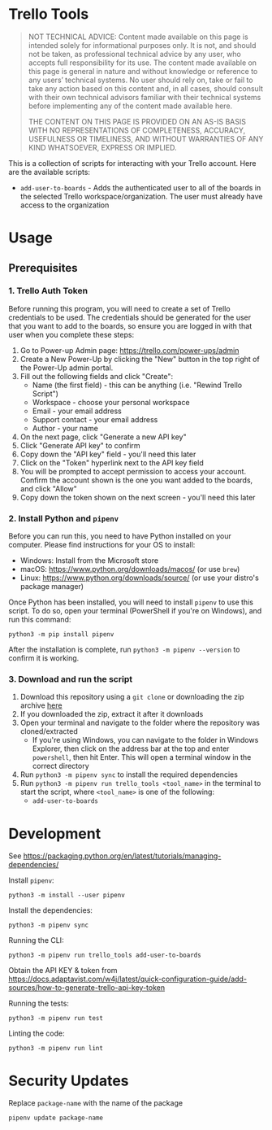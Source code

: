 # Trello Tools

> NOT TECHNICAL ADVICE: Content made available on this page is intended solely for informational purposes only. It is not, and should not be taken, as professional technical advice by any user, who accepts full responsibility for its use. The content made available on this page is general in nature and without knowledge or reference to any users’ technical systems. No user should rely on, take or fail to take any action based on this content and, in all cases, should consult with their own technical advisors familiar with their technical systems before implementing any of the content made available here.
>
> THE CONTENT ON THIS PAGE IS PROVIDED ON AN AS-IS BASIS WITH NO REPRESENTATIONS OF COMPLETENESS, ACCURACY, USEFULNESS OR TIMELINESS, AND WITHOUT WARRANTIES OF ANY KIND WHATSOEVER, EXPRESS OR IMPLIED.

This is a collection of scripts for interacting with your Trello account. Here are the available scripts:

- `add-user-to-boards` - Adds the authenticated user to all of the boards in the selected Trello workspace/organization. The user must already have access to the organization

# Usage

## Prerequisites

### 1. Trello Auth Token

Before running this program, you will need to create a set of Trello credentials to be used. The credentials should be generated for the user that you want to add to the boards, so ensure you are logged in with that user when you complete these steps:

1. Go to Power-up Admin page: https://trello.com/power-ups/admin
1. Create a New Power-Up by clicking the "New" button in the top right of the Power-Up admin portal.
1. Fill out the following fields and click "Create":
    - Name (the first field) - this can be anything (i.e. "Rewind Trello Script")
    - Workspace - choose your personal workspace
    - Email - your email address
    - Support contact - your email address
    - Author - your name
1. On the next page, click "Generate a new API key"
1. Click "Generate API key" to confirm
1. Copy down the "API key" field - you'll need this later
1. Click on the "Token" hyperlink next to the API key field
1. You will be prompted to accept permission to access your account. Confirm the account shown is the one you want added to the boards, and click "Allow"
1. Copy down the token shown on the next screen - you'll need this later

### 2. Install Python and `pipenv`

Before you can run this, you need to have Python installed on your computer. Please find instructions for your OS to install:

- Windows: Install from the Microsoft store
- macOS: https://www.python.org/downloads/macos/ (or use `brew`)
- Linux: https://www.python.org/downloads/source/ (or use your distro's package manager)

Once Python has been installed, you will need to install `pipenv` to use this script. To do so, open your terminal (PowerShell if you're on Windows), and run this command:

```commandline
python3 -m pip install pipenv
```

After the installation is complete, run `python3 -m pipenv --version` to confirm it is working.

### 3. Download and run the script

1. Download this repository using a `git clone` or downloading the zip archive [here](https://github.com/rewindio/trello_tools/archive/refs/heads/main.zip)
2. If you downloaded the zip, extract it after it downloads
3. Open your terminal and navigate to the folder where the repository was cloned/extracted
    - If you're using Windows, you can navigate to the folder in Windows Explorer, then click on the address bar at the top and enter `powershell`, then hit Enter. This will open a terminal window in the correct directory
4. Run `python3 -m pipenv sync` to install the required dependencies
4. Run `python3 -m pipenv run trello_tools <tool_name>` in the terminal to start the script, where `<tool_name>` is one of the following:
    - `add-user-to-boards`

# Development

See https://packaging.python.org/en/latest/tutorials/managing-dependencies/

Install `pipenv`:

```commandline
python3 -m install --user pipenv
```

Install the dependencies:

```commandline
python3 -m pipenv sync
```

Running the CLI:

```commandline
python3 -m pipenv run trello_tools add-user-to-boards
```

Obtain the API KEY & token from https://docs.adaptavist.com/w4j/latest/quick-configuration-guide/add-sources/how-to-generate-trello-api-key-token

Running the tests:

```commandline
python3 -m pipenv run test
```

Linting the code:

```commandline
python3 -m pipenv run lint
```

# Security Updates

Replace `package-name` with the name of the package

```commandline
pipenv update package-name
```
